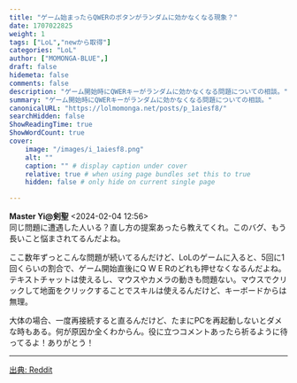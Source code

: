 ```yaml
---
title: "ゲーム始まったらQWERのボタンがランダムに効かなくなる現象？"
date: 1707022825
weight: 1
tags: ["LoL","newから取得"]
categories: "LoL"
author: ["MOMONGA-BLUE",]
draft: false
hidemeta: false 
comments: false
description: "ゲーム開始時にQWERキーがランダムに効かなくなる問題についての相談。"
summary: "ゲーム開始時にQWERキーがランダムに効かなくなる問題についての相談。"
canonicalURL: "https://lolmomonga.net/posts/p_1aiesf8/"
searchHidden: false
ShowReadingTime: true
ShowWordCount: true
cover:
    image: "/images/i_1aiesf8.png"
    alt: ""
    caption: "" # display caption under cover
    relative: true # when using page bundles set this to true
    hidden: false # only hide on current single page

---
```

**Master Yi@剣聖** <2024-02-04 12:56>  
同じ問題に遭遇した人いる？直し方の提案あったら教えてくれ。このバグ、もう長いこと悩まされてるんだよね。

ここ数年ずっとこんな問題が続いてるんだけど、LoLのゲームに入ると、5回に1回くらいの割合で、ゲーム開始直後にQ W E Rのどれも押せなくなるんだよね。テキストチャットは使えるし、マウスやカメラの動きも問題ない。マウスでクリックして地面をクリックすることでスキルは使えるんだけど、キーボードからは無理。

大体の場合、一度再接続すると直るんだけど、たまにPCを再起動しないとダメな時もある。何が原因か全くわからん。役に立つコメントあったら祈るように待ってるよ！ありがとう！  

---




[出典: Reddit](https://www.reddit.com//r/leagueoflegends/comments/1aiesf8/issue_q_w_e_r_buttons_randomly_not_working_from/)
